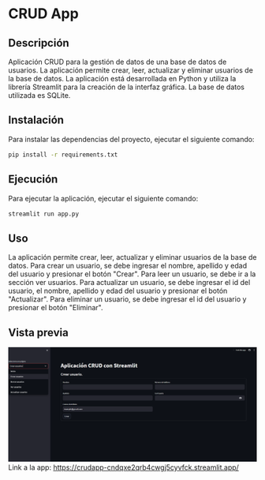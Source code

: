 # CRUD App
## Descripción
Aplicación CRUD para la gestión de datos de una base de datos de usuarios. La aplicación permite crear, leer, actualizar y eliminar usuarios de la base de datos. La aplicación está desarrollada en Python y utiliza la librería Streamlit para la creación de la interfaz gráfica. La base de datos utilizada es SQLite.
## Instalación
Para instalar las dependencias del proyecto, ejecutar el siguiente comando:
```bash
pip install -r requirements.txt
```
## Ejecución
Para ejecutar la aplicación, ejecutar el siguiente comando:
```bash
streamlit run app.py
```
## Uso
La aplicación permite crear, leer, actualizar y eliminar usuarios de la base de datos. Para crear un usuario, se debe ingresar el nombre, apellido y edad del usuario y presionar el botón "Crear". Para leer un usuario, se debe ir a la sección ver usuarios. Para actualizar un usuario, se debe ingresar el id del usuario, el nombre, apellido y edad del usuario y presionar el botón "Actualizar". Para eliminar un usuario, se debe ingresar el id del usuario y presionar el botón "Eliminar".
## Vista previa

![App-preview](./img/image.png)
Link a la app:
https://crudapp-cndqxe2qrb4cwgj5cyvfck.streamlit.app/